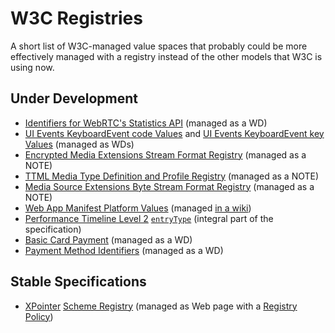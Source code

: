# W3C Registries

A short list of W3C-managed value spaces that probably could be more effectively managed with a registry instead of the other models that W3C is using now.


## Under Development

* [Identifiers for WebRTC's Statistics API](https://www.w3.org/TR/webrtc-stats/) (managed as a WD)
* [UI Events KeyboardEvent code Values](https://www.w3.org/TR/2016/WD-uievents-code-20161024/) and [UI Events KeyboardEvent key Values](https://www.w3.org/TR/2016/WD-uievents-key-20161024/) (managed as WDs)
* [Encrypted Media Extensions Stream Format Registry](https://www.w3.org/TR/eme-stream-registry/) (managed as a NOTE)
* [TTML Media Type Definition and Profile Registry](https://www.w3.org/TR/ttml-profile-registry/) (managed as a NOTE)
* [Media Source Extensions Byte Stream Format Registry](https://www.w3.org/TR/2016/NOTE-mse-byte-stream-format-registry-20161004/) (managed as a NOTE)
* [Web App Manifest Platform Values](https://www.w3.org/TR/appmanifest/#manifest-and-its-members) (managed [in a wiki](https://github.com/w3c/manifest/wiki/Platforms))
* [Performance Timeline Level 2](https://www.w3.org/TR/performance-timeline-2/) [`entryType`](https://www.w3.org/TR/performance-timeline-2/#dom-performanceentry-entrytype) (integral part of the specification)
* [Basic Card Payment](https://www.w3.org/TR/payment-method-basic-card/) (managed as a WD)
* [Payment Method Identifiers](https://www.w3.org/TR/payment-method-id/) (managed as a WD)


## Stable Specifications

* [XPointer](https://www.w3.org/TR/xptr-framework/) [Scheme Registry](https://www.w3.org/2005/04/xpointer-schemes/) (managed as Web page with a [Registry Policy](https://www.w3.org/2005/04/xpointer-policy.html))
